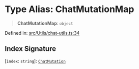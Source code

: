# Type Alias: ChatMutationMap

> **ChatMutationMap**: `object`

Defined in: [src/Utils/chat-utils.ts:34](https://github.com/Fokusdotid/bail/blob/a029a4f9908cd3806112e8438f5a31dda1376b84/src/Utils/chat-utils.ts#L34)

## Index Signature

\[`index`: `string`\]: [`ChatMutation`](ChatMutation.md)
